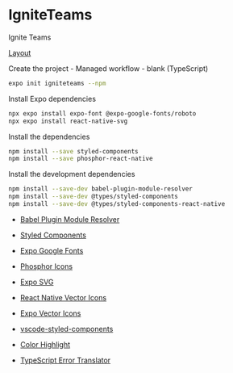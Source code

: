 # IgniteTeams
Ignite Teams

[Layout](https://www.figma.com/file/fgZ01VcIp3I88PCXx9IC6v/Ignite-Teams?node-id=37%3A6)


Create the project - Managed workflow - blank (TypeScript)
```sh
expo init igniteteams --npm
```

Install Expo dependencies
```sh
npx expo install expo-font @expo-google-fonts/roboto
npx expo install react-native-svg
```

Install the dependencies
```sh
npm install --save styled-components
npm install --save phosphor-react-native
```

Install the development dependencies
```sh
npm install --save-dev babel-plugin-module-resolver
npm install --save-dev @types/styled-components
npm install --save-dev @types/styled-components-react-native
```

- [Babel Plugin Module Resolver](https://github.com/tleunen/babel-plugin-module-resolver)
- [Styled Components](https://styled-components.com/docs/basics)
- [Expo Google Fonts](https://docs.expo.dev/guides/using-custom-fonts/)
- [Phosphor Icons](https://phosphoricons.com/)
- [Expo SVG](https://docs.expo.dev/versions/latest/sdk/svg/)
- [React Native Vector Icons](https://oblador.github.io/react-native-vector-icons/)
- [Expo Vector Icons](https://icons.expo.fyi)

- [vscode-styled-components](https://marketplace.visualstudio.com/items?itemName=styled-components.vscode-styled-components)
- [Color Highlight](https://marketplace.visualstudio.com/items?itemName=naumovs.color-highlight)
- [TypeScript Error Translator](https://marketplace.visualstudio.com/items?itemName=mattpocock.ts-error-translator)